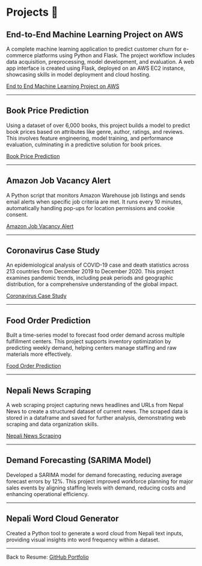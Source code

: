 # Projects 🚀

## End-to-End Machine Learning Project on AWS 
A complete machine learning application to predict customer churn for e-commerce platforms using Python and Flask. The project workflow includes data acquisition, preprocessing, model development, and evaluation. A web app interface is created using Flask, deployed on an AWS EC2 instance, showcasing skills in model deployment and cloud hosting.  

[End to End Machine Learning Project on AWS](https://github.com/aktrikx/e2eml_project)

---

## Book Price Prediction  
Using a dataset of over 6,000 books, this project builds a model to predict book prices based on attributes like genre, author, ratings, and reviews. This involves feature engineering, model training, and performance evaluation, culminating in a predictive solution for book prices.  

[Book Price Prediction](https://github.com/aktrikx/DSprojects/blob/main/Book_Price_Hackathon.ipynb)

---

## Amazon Job Vacancy Alert  
A Python script that monitors Amazon Warehouse job listings and sends email alerts when specific job criteria are met. It runs every 10 minutes, automatically handling pop-ups for location permissions and cookie consent.  

[Amazon Job Vacancy Alert](https://github.com/aktrikx/amazon_job_vacancy_alert)

---

## Coronavirus Case Study  
An epidemiological analysis of COVID-19 case and death statistics across 213 countries from December 2019 to December 2020. This project examines pandemic trends, including peak periods and geographic distribution, for a comprehensive understanding of the global impact.  

[Coronavirus Case Study](https://github.com/aktrikx/DSprojects/blob/main/Coronavirus__Case_Study.ipynb)

---

## Food Order Prediction  
Built a time-series model to forecast food order demand across multiple fulfillment centers. This project supports inventory optimization by predicting weekly demand, helping centers manage staffing and raw materials more effectively.  

[Food Order Prediction](https://github.com/aktrikx/DSprojects/blob/main/Food_order_py.ipynb)

---

## Nepali News Scraping  
A web scraping project capturing news headlines and URLs from Nepal News to create a structured dataset of current news. The scraped data is stored in a dataframe and saved for further analysis, demonstrating web scraping and data organization skills.  

[Nepali News Scraping](https://github.com/aktrikx/Python_projects/blob/main/Nepali_News_Scraping.ipynb)

---

## Demand Forecasting (SARIMA Model)  
Developed a SARIMA model for demand forecasting, reducing average forecast errors by 12%. This project improved workforce planning for major sales events by aligning staffing levels with demand, reducing costs and enhancing operational efficiency.

---

## Nepali Word Cloud Generator  
Created a Python tool to generate a word cloud from Nepali text inputs, providing visual insights into word frequency within a dataset.

---

Back to Resume: [GitHub Portfolio](README.md)
